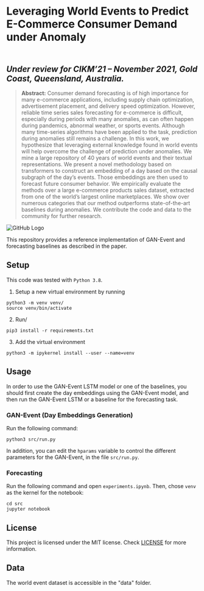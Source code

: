 # Leveraging World Events to Predict E-Commerce Consumer Demand under Anomaly
\
_Under review for CIKM’21 – November 2021,  Gold Coast, Queensland, Australia._
---
> **Abstract:** Consumer demand forecasting is of high importance for many e-commerce applications, including supply chain optimization, advertisement placement, and delivery speed optimization. 
However, reliable time series sales forecasting for e-commerce is difficult, especially during periods with many anomalies, as can often happen during pandemics, abnormal weather, or sports events. Although many time-series algorithms have been applied to the task, prediction during anomalies still remains a challenge. 
In this work, we hypothesize that leveraging external knowledge found in world events will help overcome the challenge of prediction under anomalies. We mine a large repository of 40 years of world events and their textual representations. We present a novel methodology based on transformers to construct an embedding of a day based on the causal subgraph of the day’s events. 
Those embeddings are then used to forecast future consumer behavior. 
We empirically evaluate the methods over a large e-commerce products sales dataset, extracted from one of the world’s largest online marketplaces. We show over numerous categories that our method outperforms state-of-the-art baselines during anomalies. We contribute the code and data to the community for further research.

![GitHub Logo](https://user-images.githubusercontent.com/57223242/119711281-04b85e80-be68-11eb-8907-1649b3cc847e.png)

This repository provides a reference implementation of GAN-Event and forecasting baselines as described in the paper.

## Setup

This code was tested with `Python 3.8`.

1. Setup a new virtual environment by running
```shell script
python3 -m venv venv/
source venv/bin/activate
```

2. Run/
```shell script
pip3 install -r requirements.txt
```

3. Add the virtual environment 
```shell script
python3 -m ipykernel install --user --name=venv
```

## Usage
In order to use the GAN-Event LSTM model or one of the baselines,
you should first create the day embeddings using the GAN-Event model, 
and then run the GAN-Event LSTM or a baseline for the forecasting task.
### GAN-Event (Day Embeddings Generation)
Run the following command:
```shell script
python3 src/run.py
```
In addition, you can edit the `hparams` variable to control the different
parameters for the GAN-Event, in the file `src/run.py`.

### Forecasting
Run the following command and open `experiments.ipynb`.
Then, chose `venv` as the kernel for the notebook: 
```shell script
cd src
jupyter notebook
```



## License

This project is licensed under the MIT license. 
Check [LICENSE](LICENSE) for more information.



## Data
The world event dataset is accessible in the "data" folder. 

